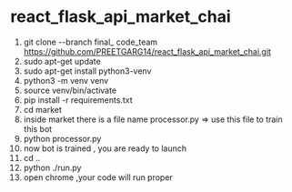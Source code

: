 # react_flask_api_market_chai
1. git clone --branch final_ code_team https://github.com/PREETGARG14/react_flask_api_market_chai.git
2. sudo apt-get update
3. sudo apt-get install python3-venv
4. python3 -m venv venv
5. source venv/bin/activate
6. pip install -r requirements.txt
7. cd market
8. inside market there is a file name processor.py => use this file to train this bot
9. python processor.py
10. now bot is trained , you are  ready to launch
11. cd ..
12. python ./run.py
13.  open chrome ,your code will run proper
